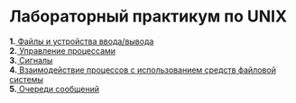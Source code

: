 # Лабораторный практикум по UNIX
**1.**[ Файлы и устройства ввода/вывода](https://github.com/SoulsMark/Linux-labs/tree/master/laba1)     
**2.**[ Управление процессами](https://github.com/SoulsMark/Linux-labs/tree/master/laba2)  
**3.**[ Сигналы](https://github.com/SoulsMark/Linux-labs/tree/master/laba3)  
**4.**[ Взаимодействие процессов с использованием средств файловой системы](hhttps://github.com/SoulsMark/Linux-labs/tree/master/lab_4)  
**5.**[ Очереди сообщений](https://github.com/SoulsMark/Linux-labs/tree/master/laba5)
